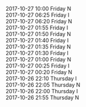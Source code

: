 2017-10-27 10:00 Friday  N  
2017-10-27 06:25 Friday  I  
2017-10-27 06:20 Friday  N  
2017-10-27 01:55 Friday  I  
2017-10-27 01:50 Friday  N  
2017-10-27 01:40 Friday  I  
2017-10-27 01:35 Friday  N  
2017-10-27 01:30 Friday  I  
2017-10-27 01:00 Friday  N  
2017-10-27 00:25 Friday  I  
2017-10-27 00:20 Friday  N  
2017-10-26 22:10 Thursday  I  
2017-10-26 22:05 Thursday  N  
2017-10-26 22:00 Thursday  I  
2017-10-26 21:55 Thursday  N  
